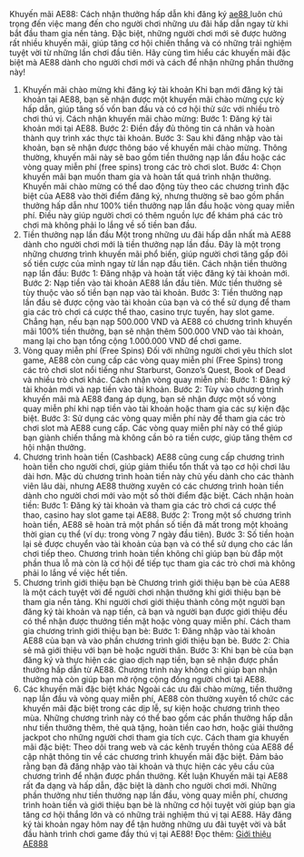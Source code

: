 Khuyến mãi AE88: Cách nhận thưởng hấp dẫn khi đăng ký
<a href="https://ae88.date/">ae88 </a>luôn chú trọng đến việc mang đến cho người chơi những ưu đãi hấp dẫn ngay từ khi bắt đầu tham gia nền tảng. Đặc biệt, những người chơi mới sẽ được hưởng rất nhiều khuyến mãi, giúp tăng cơ hội chiến thắng và có những trải nghiệm tuyệt vời từ những lần chơi đầu tiên. Hãy cùng tìm hiểu các khuyến mãi đặc biệt mà AE88 dành cho người chơi mới và cách để nhận những phần thưởng này!
1. Khuyến mãi chào mừng khi đăng ký tài khoản
Khi bạn mới đăng ký tài khoản tại AE88, bạn sẽ nhận được một khuyến mãi chào mừng cực kỳ hấp dẫn, giúp tăng số vốn ban đầu và có cơ hội thử sức với nhiều trò chơi thú vị.
Cách nhận khuyến mãi chào mừng:
Bước 1: Đăng ký tài khoản mới tại AE88.
Bước 2: Điền đầy đủ thông tin cá nhân và hoàn thành quy trình xác thực tài khoản.
Bước 3: Sau khi đăng nhập vào tài khoản, bạn sẽ nhận được thông báo về khuyến mãi chào mừng. Thông thường, khuyến mãi này sẽ bao gồm tiền thưởng nạp lần đầu hoặc các vòng quay miễn phí (free spins) trong các trò chơi slot.
Bước 4: Chọn khuyến mãi bạn muốn tham gia và hoàn tất quá trình nhận thưởng.
Khuyến mãi chào mừng có thể dao động tùy theo các chương trình đặc biệt của AE88 vào thời điểm đăng ký, nhưng thường sẽ bao gồm phần thưởng hấp dẫn như 100% tiền thưởng nạp lần đầu hoặc vòng quay miễn phí. Điều này giúp người chơi có thêm nguồn lực để khám phá các trò chơi mà không phải lo lắng về số tiền ban đầu.
2. Tiền thưởng nạp lần đầu
Một trong những ưu đãi hấp dẫn nhất mà AE88 dành cho người chơi mới là tiền thưởng nạp lần đầu. Đây là một trong những chương trình khuyến mãi phổ biến, giúp người chơi tăng gấp đôi số tiền cược của mình ngay từ lần nạp đầu tiên.
Cách nhận tiền thưởng nạp lần đầu:
Bước 1: Đăng nhập và hoàn tất việc đăng ký tài khoản mới.
Bước 2: Nạp tiền vào tài khoản AE88 lần đầu tiên. Mức tiền thưởng sẽ tùy thuộc vào số tiền bạn nạp vào tài khoản.
Bước 3: Tiền thưởng nạp lần đầu sẽ được cộng vào tài khoản của bạn và có thể sử dụng để tham gia các trò chơi cá cược thể thao, casino trực tuyến, hay slot game.
Chẳng hạn, nếu bạn nạp 500.000 VND và AE88 có chương trình khuyến mãi 100% tiền thưởng, bạn sẽ nhận thêm 500.000 VND vào tài khoản, mang lại cho bạn tổng cộng 1.000.000 VND để chơi game.
3. Vòng quay miễn phí (Free Spins)
Đối với những người chơi yêu thích slot game, AE88 còn cung cấp các vòng quay miễn phí (Free Spins) trong các trò chơi slot nổi tiếng như Starburst, Gonzo’s Quest, Book of Dead và nhiều trò chơi khác.
Cách nhận vòng quay miễn phí:
Bước 1: Đăng ký tài khoản mới và nạp tiền vào tài khoản.
Bước 2: Tùy vào chương trình khuyến mãi mà AE88 đang áp dụng, bạn sẽ nhận được một số vòng quay miễn phí khi nạp tiền vào tài khoản hoặc tham gia các sự kiện đặc biệt.
Bước 3: Sử dụng các vòng quay miễn phí này để tham gia các trò chơi slot mà AE88 cung cấp. Các vòng quay miễn phí này có thể giúp bạn giành chiến thắng mà không cần bỏ ra tiền cược, giúp tăng thêm cơ hội nhận thưởng.
4. Chương trình hoàn tiền (Cashback)
AE88 cũng cung cấp chương trình hoàn tiền cho người chơi, giúp giảm thiểu tổn thất và tạo cơ hội chơi lâu dài hơn. Mặc dù chương trình hoàn tiền này chủ yếu dành cho các thành viên lâu dài, nhưng AE88 thường xuyên có các chương trình hoàn tiền dành cho người chơi mới vào một số thời điểm đặc biệt.
Cách nhận hoàn tiền:
Bước 1: Đăng ký tài khoản và tham gia các trò chơi cá cược thể thao, casino hay slot game tại AE88.
Bước 2: Trong một số chương trình hoàn tiền, AE88 sẽ hoàn trả một phần số tiền đã mất trong một khoảng thời gian cụ thể (ví dụ: trong vòng 7 ngày đầu tiên).
Bước 3: Số tiền hoàn lại sẽ được chuyển vào tài khoản của bạn và có thể sử dụng cho các lần chơi tiếp theo.
Chương trình hoàn tiền không chỉ giúp bạn bù đắp một phần thua lỗ mà còn là cơ hội để tiếp tục tham gia các trò chơi mà không phải lo lắng về việc hết tiền.
5. Chương trình giới thiệu bạn bè
Chương trình giới thiệu bạn bè của AE88 là một cách tuyệt vời để người chơi nhận thưởng khi giới thiệu bạn bè tham gia nền tảng. Khi người chơi giới thiệu thành công một người bạn đăng ký tài khoản và nạp tiền, cả bạn và người bạn được giới thiệu đều có thể nhận được thưởng tiền mặt hoặc vòng quay miễn phí.
Cách tham gia chương trình giới thiệu bạn bè:
Bước 1: Đăng nhập vào tài khoản AE88 của bạn và vào phần chương trình giới thiệu bạn bè.
Bước 2: Chia sẻ mã giới thiệu với bạn bè hoặc người thân.
Bước 3: Khi bạn bè của bạn đăng ký và thực hiện các giao dịch nạp tiền, bạn sẽ nhận được phần thưởng hấp dẫn từ AE88.
Chương trình này không chỉ giúp bạn nhận thưởng mà còn giúp bạn mở rộng cộng đồng người chơi tại AE88.
6. Các khuyến mãi đặc biệt khác
Ngoài các ưu đãi chào mừng, tiền thưởng nạp lần đầu và vòng quay miễn phí, AE88 còn thường xuyên tổ chức các khuyến mãi đặc biệt trong các dịp lễ, sự kiện hoặc chương trình theo mùa. Những chương trình này có thể bao gồm các phần thưởng hấp dẫn như tiền thưởng thêm, thẻ quà tặng, hoàn tiền cao hơn, hoặc giải thưởng jackpot cho những người chơi tham gia tích cực.
Cách tham gia khuyến mãi đặc biệt:
Theo dõi trang web và các kênh truyền thông của AE88 để cập nhật thông tin về các chương trình khuyến mãi đặc biệt.
Đảm bảo rằng bạn đã đăng nhập vào tài khoản và thực hiện các yêu cầu của chương trình để nhận được phần thưởng.
Kết luận
Khuyến mãi tại AE88 rất đa dạng và hấp dẫn, đặc biệt là dành cho người chơi mới. Những phần thưởng như tiền thưởng nạp lần đầu, vòng quay miễn phí, chương trình hoàn tiền và giới thiệu bạn bè là những cơ hội tuyệt vời giúp bạn gia tăng cơ hội thắng lớn và có những trải nghiệm thú vị tại AE88. Hãy đăng ký tài khoản ngay hôm nay để tận hưởng những ưu đãi tuyệt vời và bắt đầu hành trình chơi game đầy thú vị tại AE88!
Đọc thêm: <a href="https://ae88.date/gioi-thieu-ae888 "> Giới thiệu AE888</a>

